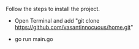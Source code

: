 Follow the steps to install the project.

- Open Terminal and add "git clone https://github.com/vasantinnocuous/home.git"

- go run main.go 